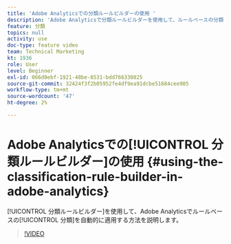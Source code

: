 ```yaml
---
title: 'Adobe Analyticsでの分類ルールビルダーの使用 '
description: 'Adobe Analyticsで分類ルールビルダーを使用して、ルールベースの分類を自動的に適用する方法を説明します。 '
feature: 分類
topics: null
activity: use
doc-type: feature video
team: Technical Marketing
kt: 1936
role: User
level: Beginner
exl-id: 066d0ebf-1921-48be-8531-bdd766330825
source-git-commit: 32424f3f2b05952fe4df9ea91dcbe51684cee905
workflow-type: tm+mt
source-wordcount: '47'
ht-degree: 2%

---
```


# Adobe Analyticsでの[!UICONTROL 分類ルールビルダー]の使用 {#using-the-classification-rule-builder-in-adobe-analytics}

[!UICONTROL 分類ルールビルダー]を使用して、Adobe Analyticsでルールベースの[!UICONTROL 分類]を自動的に適用する方法を説明します。

>[!VIDEO](https://video.tv.adobe.com/v/25884?quality=12)
